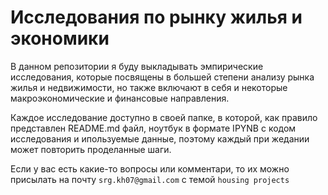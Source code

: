 # Исследования по рынку жилья и экономики
В данном репозитории я буду выкладывать эмпирические исследования, которые посвящены в большей степени анализу рынка жилья и недвижимости, но также включают в себя и некоторые макроэкономические и финансовые направления.


Каждое исследование доступно в своей папке, в которой, как правило представлен README.md файл, ноутбук в формате IPYNB с кодом исследования и ипользуемые данные, поэтому каждый при жедании может повторить проделанные шаги.


Если у вас есть какие-то вопросы или комментари, то их можно присылать на почту `srg.kh07@gmail.com` с темой `housing projects`
